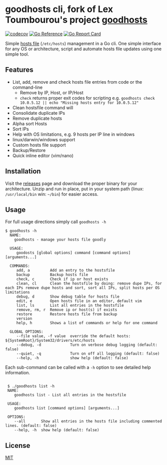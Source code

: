 # goodhosts cli, fork of Lex Toumbourou's project [goodhosts](https://github.com/lextoumbourou/goodhosts)

[![codecov](https://codecov.io/gh/goodhosts/cli/graph/badge.svg?token=S926B79ZJS)](https://codecov.io/gh/goodhosts/cli)
[![Go Reference](https://pkg.go.dev/badge/github.com/goodhosts/cli.svg)](https://pkg.go.dev/github.com/goodhosts/cli)
[![Go Report Card](https://goreportcard.com/badge/github.com/goodhosts/cli)](https://goreportcard.com/report/github.com/goodhosts/cli)

Simple [hosts file](http://en.wikipedia.org/wiki/Hosts_%28file%29) (```/etc/hosts```) management in a Go cli. One simple
interface for any OS or architecture, script and automate hosts file updates using one simple tool.

## Features

- List, add, remove and check hosts file entries from code or the command-line
  - Remove by IP, Host, or IP/Host
  - `check` returns proper exit codes for scripting e.g. `goodhosts check 10.0.5.12 || echo "Missing hosts entry for 10.0.5.12"`
- Clean hostsfile command will
 - Consolidate duplicate IPs
 - Remove duplicate hosts
 - Alpha sort Hosts
 - Sort IPs
 - Help with OS limitations, e.g. 9 hosts per IP line in windows
- linux/darwin/windows support
- Custom hosts file support
- Backup/Restore
- Quick inline editor (vim/nano)

## Installation

Visit the [releases](https://github.com/goodhosts/cli/releases/) page and download the proper binary for your
architecture. Unzip and run in place, put in your system path (linux: `/usr/local/bin` win: `~/bin`) for easier access.

## Usage

For full usage directions simply call `goodhosts -h`

```shell
$ goodhosts -h
  NAME:
    goodhosts - manage your hosts file goodly

  USAGE:
     goodosts [global options] command [command options] [arguments...]
  
  COMMANDS:
     add, a         Add an entry to the hostsfile
     backup         Backup hosts file
     check, c       Check if ip or host exists
     clean, cl      Clean the hostsfile by doing: remove dupe IPs, for each IPs remove dupe hosts and sort, sort all IPs, split hosts per OS limitations
     debug, d       Show debug table for hosts file
     edit, e        Open hosts file in an editor, default vim
     list, ls       List all entries in the hostsfile
     remove, rm, r  Remove ip or host(s) if exists
     restore        Restore hosts file from backup
     version
     help, h        Shows a list of commands or help for one command
  
  GLOBAL OPTIONS:
     --file value, -f value  override the default hosts: ${SystemRoot}/System32/drivers/etc/hosts
     --debug, -d             Turn on verbose debug logging (default: false)
     --quiet, -q             Turn on off all logging (default: false)
     --help, -h              show help (default: false)
```

Each sub-command can be called with a `-h` option to see detailed help information.
```shell

 $ ./goodhosts list -h
 NAME:
    goodhosts list - List all entries in the hostsfile

 USAGE:
    goodhosts list [command options] [arguments...]

 OPTIONS:
    --all       Show all entries in the hosts file including commented lines. (default: false)
    --help, -h  show help (default: false)
```

## License

[MIT](LICENSE)

